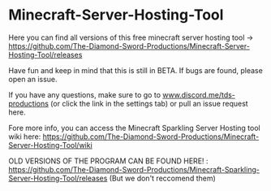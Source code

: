 # Minecraft-Server-Hosting-Tool
Here you can find all versions of this free minecraft server hosting tool -> https://github.com/The-Diamond-Sword-Productions/Minecraft-Server-Hosting-Tool/releases

Have fun and keep in mind that this is still in BETA. If bugs are found, please open an issue. 

If you have any questions, make sure to go to www.discord.me/tds-productions (or click the link in the settings tab) or pull an issue request here.

Fore more info, you can access the Minecraft Sparkling Server Hosting tool wiki here: https://github.com/The-Diamond-Sword-Productions/Minecraft-Server-Hosting-Tool/wiki

OLD VERSIONS OF THE PROGRAM CAN BE FOUND HERE! : https://github.com/The-Diamond-Sword-Productions/Minecraft-Sparkling-Server-Hosting-Tool/releases
(But we don't reccomend them)
